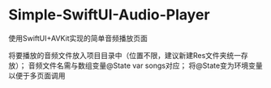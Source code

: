 # Simple-SwiftUI-Audio-Player
使用SwiftUI+AVKit实现的简单音频播放页面

将要播放的音频文件放入项目目录中（位置不限，建议新建Res文件夹统一存放）；
音频文件名需与数组变量@State var songs对应；
将@State变为环境变量以便于多页面调用
